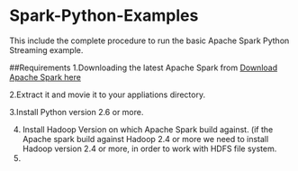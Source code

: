 # Spark-Python-Examples
This include the complete procedure to run the basic Apache Spark Python Streaming example.

##Requirements
1.Downloading the latest Apache Spark from [Download Apache Spark here](https://spark.apache.org/downloads.html)

2.Extract it and movie it to your appliations directory.

3.Install Python version 2.6 or more.

4. Install Hadoop Version on which Apache Spark build against. (if the Apache spark build against Hadoop 2.4 or more we need to install Hadoop version 2.4 or more, in order to work with HDFS file system.
5. 


